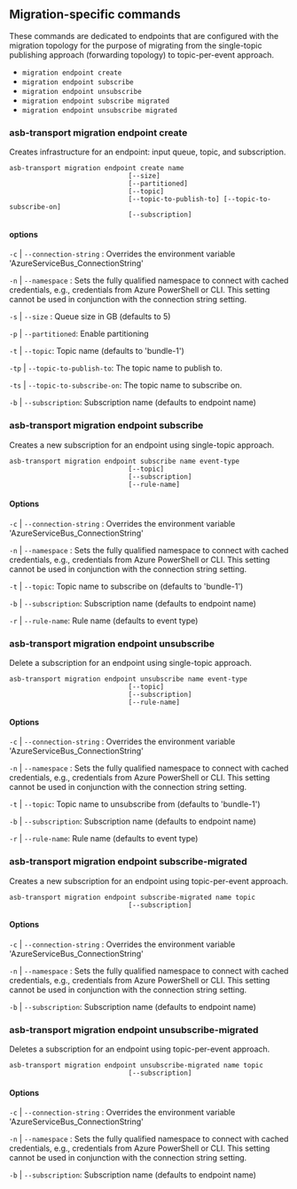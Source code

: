 ## Migration-specific commands

These commands are dedicated to endpoints that are configured with the migration topology for the purpose of migrating from the single-topic publishing approach (forwarding topology) to topic-per-event approach.

- `migration endpoint create`
- `migration endpoint subscribe`
- `migration endpoint unsubscribe`
- `migration endpoint subscribe migrated`
- `migration endpoint unsubscribe migrated`

### asb-transport migration endpoint create

Creates infrastructure for an endpoint: input queue, topic, and subscription.

```
asb-transport migration endpoint create name
                              [--size]
                              [--partitioned]
                              [--topic]
                              [--topic-to-publish-to] [--topic-to-subscribe-on]
                              [--subscription]
```

#### options

`-c` | `--connection-string` : Overrides the environment variable 'AzureServiceBus_ConnectionString'

`-n` | `--namespace` : Sets the fully qualified namespace to connect with cached credentials, e.g., credentials from Azure PowerShell or CLI. This setting cannot be used in conjunction with the connection string setting.

`-s` | `--size` : Queue size in GB (defaults to 5)

`-p` | `--partitioned`: Enable partitioning

`-t` | `--topic`: Topic name (defaults to 'bundle-1')

`-tp` | `--topic-to-publish-to`: The topic name to publish to.

`-ts` | `--topic-to-subscribe-on`: The topic name to subscribe on.

`-b` | `--subscription`: Subscription name (defaults to endpoint name)

### asb-transport migration endpoint subscribe

Creates a new subscription for an endpoint using single-topic approach.

```
asb-transport migration endpoint subscribe name event-type
                              [--topic]
                              [--subscription]
                              [--rule-name]
```

#### Options

`-c` | `--connection-string` : Overrides the environment variable 'AzureServiceBus_ConnectionString'

`-n` | `--namespace` : Sets the fully qualified namespace to connect with cached credentials, e.g., credentials from Azure PowerShell or CLI. This setting cannot be used in conjunction with the connection string setting.

`-t` | `--topic`: Topic name to subscribe on (defaults to 'bundle-1')

`-b` | `--subscription`: Subscription name (defaults to endpoint name)

`-r` | `--rule-name`: Rule name (defaults to event type)

### asb-transport migration endpoint unsubscribe

Delete a subscription for an endpoint using single-topic approach.

```
asb-transport migration endpoint unsubscribe name event-type
                              [--topic]
                              [--subscription]
                              [--rule-name]
```

#### Options

`-c` | `--connection-string` : Overrides the environment variable 'AzureServiceBus_ConnectionString'

`-n` | `--namespace` : Sets the fully qualified namespace to connect with cached credentials, e.g., credentials from Azure PowerShell or CLI. This setting cannot be used in conjunction with the connection string setting.

`-t` | `--topic`: Topic name to unsubscribe from (defaults to 'bundle-1')

`-b` | `--subscription`: Subscription name (defaults to endpoint name)

`-r` | `--rule-name`: Rule name (defaults to event type)

### asb-transport migration endpoint subscribe-migrated

Creates a new subscription for an endpoint using topic-per-event approach.

```
asb-transport migration endpoint subscribe-migrated name topic
                              [--subscription]
```

#### Options

`-c` | `--connection-string` : Overrides the environment variable 'AzureServiceBus_ConnectionString'

`-n` | `--namespace` : Sets the fully qualified namespace to connect with cached credentials, e.g., credentials from Azure PowerShell or CLI. This setting cannot be used in conjunction with the connection string setting.

`-b` | `--subscription`: Subscription name (defaults to endpoint name)

### asb-transport migration endpoint unsubscribe-migrated

Deletes a subscription for an endpoint using topic-per-event approach.

```
asb-transport migration endpoint unsubscribe-migrated name topic
                              [--subscription]
```

#### Options

`-c` | `--connection-string` : Overrides the environment variable 'AzureServiceBus_ConnectionString'

`-n` | `--namespace` : Sets the fully qualified namespace to connect with cached credentials, e.g., credentials from Azure PowerShell or CLI. This setting cannot be used in conjunction with the connection string setting.

`-b` | `--subscription`: Subscription name (defaults to endpoint name)
